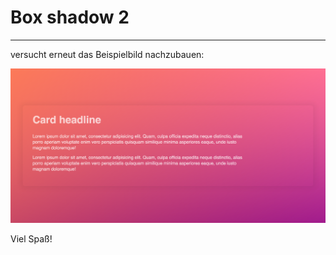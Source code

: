 # Box shadow 2

---

versucht erneut das Beispielbild nachzubauen:

![Example](example.png)

Viel Spaß!
